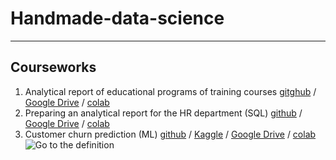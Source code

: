 # Handmade-data-science
***
## Courseworks
1. Analytical report of educational programs of training courses [gitghub](https://github.com/RuslanOraev/handmade-data-science/blob/main/notebooks/courseworks/OraevR_coursework_analytics_1.ipynb) / [Google Drive](https://drive.google.com/file/d/1h-o5B7C1ChDRmG8frcMsA3DGLyH3SWQr/view?usp=sharing)  / [colab](https://colab.research.google.com/drive/1h-o5B7C1ChDRmG8frcMsA3DGLyH3SWQr)<br>
2. Preparing an analytical report for the HR department (SQL) [github](https://github.com/RuslanOraev/handmade-data-science/blob/main/notebooks/courseworks/OraevR_Coursework_analytics_2.ipynb) / [Google Drive](https://drive.google.com/file/d/1-q0e6rFd-c4i39ELLPT8cGBXygAEA5Mb/view?usp=sharing) / [colab](https://colab.research.google.com/drive/1-q0e6rFd-c4i39ELLPT8cGBXygAEA5Mb)<br>
3. Customer churn prediction (ML) [github](https://github.com/RuslanOraev/handmade-data-science/blob/main/notebooks/courseworks/Coursework_ML.ipynb) / [Kaggle](https://www.kaggle.com/ruslanoraev/coursework-ml) / [Google Drive](https://drive.google.com/file/d/1xq2tQejEGu2RAV3uoSeXUl_cUIWWIYCq/view?usp=sharing) / [colab](https://colab.research.google.com/drive/1xq2tQejEGu2RAV3uoSeXUl_cUIWWIYCq)<br>
![Go to the definition](https://github.com/RuslanOraev/handmade-data-science/blob/main/Introduction/ML_cw.gif)
